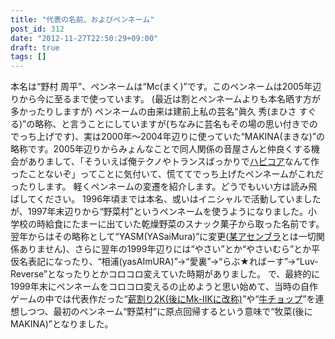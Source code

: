 ```yaml
---
title: "代表の名前、およびペンネーム"
post_id: 312
date: "2012-11-27T22:50:29+09:00"
draft: true
tags: []
---
```



本名は“野村 周平”、ペンネームは“Mc(まく)”です。このペンネームは2005年辺りから今に至るまで使っています。 (最近は割とペンネームよりも本名晒す方が多かったりしますが) ペンネームの由来は建前上私の芸名“眞久 秀(まひさ すぐる)”の略称、と言うことにしていますが(ちなみに芸名もその場の思い付きでのでっち上げです)、実は2000年～2004年辺りに使っていた“MAKINA(まきな)”の略称です。2005年辺りからみょんなことで同人関係の音屋さんと仲良くする機会がありまして、「そういえば俺テクノやトランスばっかりで[ハピコア](http://ja.wikipedia.org/wiki/%E3%83%9E%E3%82%AD%E3%83%8A_\(%E9%9F%B3%E6%A5%BD\))なんて作ったことないぞ」ってことに気付いて、慌ててでっち上げたペンネームがこれだったりします。  軽くペンネームの変遷を紹介します。どうでもいい方は読み飛ばしてください。 1996年頃までは本名、或いはイニシャルで活動していましたが、1997年末辺りから“野菜村”というペンネームを使うようになりました。小学校の時給食にたまーに出ていた乾燥野菜のスナック菓子から取った名前です。翌年からはその略称として“YASM(YASaiMura)”に変更([某アセンブラ](http://yasm.tortall.net/)とは一切関係ありません)、さらに翌年の1999年辺りには“やさい”とか“やさいむら”とか平仮名表記になったり、“相浦(yasAImURA)”→“愛裏”→“らぶ★ればーす”→“Luv-Reverse”となったりとかコロコロ変えていた時期がありました。 で、最終的に1999年末にペンネームをコロコロ変えるの止めようと思い始めて、当時の自作ゲームの中では代表作だった“[薪割り2K(後にMk-IIKに改称)](/mk-iik)”や“[牛チョップ](/choppin)”を連想しつつ、最初のペンネーム“野菜村”に原点回帰するという意味で“牧菜(後にMAKINA)”となりました。
